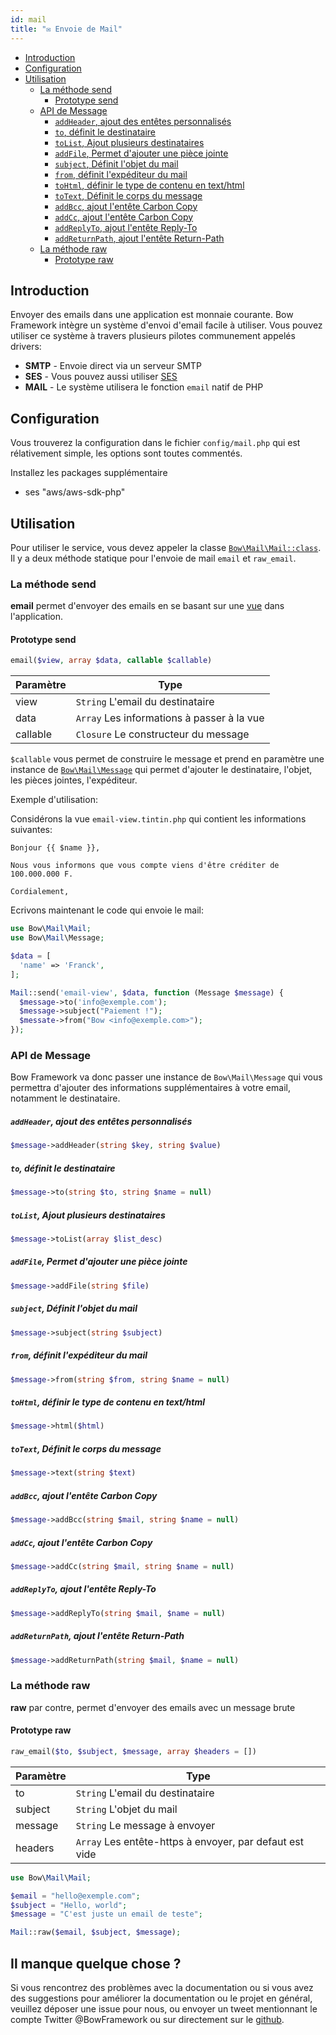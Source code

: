 ```yaml
---
id: mail
title: "✉️ Envoie de Mail"
---
```


- [Introduction](#introduction)
- [Configuration](#configuration)
- [Utilisation](#utilisation)
  - [La méthode send](#la-méthode-send)
    - [Prototype send](#prototype-send)
  - [API de Message](#api-de-message)
      - [`addHeader`, ajout des entêtes personnalisés](#addheader-ajout-des-entêtes-personnalisés)
      - [`to`, définit le destinataire](#to-définit-le-destinataire)
      - [`toList`, Ajout plusieurs destinataires](#tolist-ajout-plusieurs-destinataires)
      - [`addFile`, Permet d'ajouter une pièce jointe](#addfile-permet-dajouter-une-pièce-jointe)
      - [`subject`, Définit l'objet du mail](#subject-définit-lobjet-du-mail)
      - [`from`, définit l'expéditeur du mail](#from-définit-lexpéditeur-du-mail)
      - [`toHtml`, définir le type de contenu en text/html](#tohtml-définir-le-type-de-contenu-en-texthtml)
      - [`toText`, Définit le corps du message](#totext-définit-le-corps-du-message)
      - [`addBcc`, ajout l'entête Carbon Copy](#addbcc-ajout-lentête-carbon-copy)
      - [`addCc`, ajout l'entête Carbon Copy](#addcc-ajout-lentête-carbon-copy)
      - [`addReplyTo`, ajout l'entête Reply-To](#addreplyto-ajout-lentête-reply-to)
      - [`addReturnPath`, ajout l'entête Return-Path](#addreturnpath-ajout-lentête-return-path)
  - [La méthode raw](#la-méthode-raw)
    - [Prototype raw](#prototype-raw)

## Introduction

Envoyer des emails dans une application est monnaie courante. Bow Framework intègre un système d'envoi d'email facile à utiliser. Vous pouvez utiliser ce système à travers plusieurs pilotes communement appelés drivers:

- **SMTP** - Envoie direct via un serveur SMTP
- **SES** - Vous pouvez aussi utiliser [SES](https://aws.amazon.com/fr/ses/)
- **MAIL** - Le système utilisera le fonction `email` natif de PHP

## Configuration

Vous trouverez la configuration dans le fichier `config/mail.php` qui est rélativement simple, les options sont toutes commentés.

Installez les packages supplémentaire

- ses "aws/aws-sdk-php"

## Utilisation

Pour utiliser le service, vous devez appeler la classe [`Bow\Mail\Mail::class`](https://bowphp.com/api/master/Bow/Mail). Il y a deux méthode statique pour l'envoie de mail `email` et `raw_email`.

### La méthode send

**email** permet d'envoyer des emails en se basant sur une [vue](./views) dans l'application.

#### Prototype send

```php
email($view, array $data, callable $callable)
```

| Paramètre | Type |
|----------|------|
| view | `String` L'email du destinataire |
| data | `Array` Les informations à passer à la vue |
| callable | `Closure` Le constructeur du message |

`$callable` vous permet de construire le message et prend en paramètre une instance de [`Bow\Mail\Message`](https://bowphp.com/api/master/Bow/Mail/Message.html) qui permet d'ajouter le destinataire, l'objet, les pièces jointes, l'expéditeur.

Exemple d'utilisation:

Considérons la vue `email-view.tintin.php` qui contient les informations suivantes:

```jinja
Bonjour {{ $name }},

Nous vous informons que vous compte viens d'être créditer de 100.000.000 F.

Cordialement,
```

Ecrivons maintenant le code qui envoie le mail:

```php
use Bow\Mail\Mail;
use Bow\Mail\Message;

$data = [
  'name' => 'Franck',
];

Mail::send('email-view', $data, function (Message $message) {
  $message->to('info@exemple.com');
  $message->subject("Paiement !");
  $messate->from("Bow <info@exemple.com>");
});
```

### API de Message

Bow Framework va donc passer une instance de `Bow\Mail\Message` qui vous permettra d'ajouter des informations supplémentaires à votre email, notamment le destinataire.

##### `addHeader`, ajout des entêtes personnalisés

```php
$message->addHeader(string $key, string $value)
```

##### `to`, définit le destinataire

```php
$message->to(string $to, string $name = null)
```

##### `toList`, Ajout plusieurs destinataires

```php
$message->toList(array $list_desc)
```

##### `addFile`, Permet d'ajouter une pièce jointe

```php
$message->addFile(string $file)
```

##### `subject`, Définit l'objet du mail

```php
$message->subject(string $subject)
```

##### `from`, définit l'expéditeur du mail

```php
$message->from(string $from, string $name = null)
```

##### `toHtml`, définir le type de contenu en text/html

```php
$message->html($html)
```

##### `toText`, Définit le corps du message

```php
$message->text(string $text)
```

##### `addBcc`, ajout l'entête Carbon Copy

```php
$message->addBcc(string $mail, string $name = null)
```

##### `addCc`, ajout l'entête Carbon Copy

```php
$message->addCc(string $mail, string $name = null)
```

##### `addReplyTo`, ajout l'entête Reply-To

```php
$message->addReplyTo(string $mail, $name = null)
```

##### `addReturnPath`, ajout l'entête Return-Path

```php
$message->addReturnPath(string $mail, $name = null)
```

### La méthode raw

**raw** par contre, permet d'envoyer des emails avec un message brute

#### Prototype raw

```php
raw_email($to, $subject, $message, array $headers = [])
```

| Paramètre | Type |
|----------|------|
| to | `String` L'email du destinataire |
| subject | `String` L'objet du mail |
| message | `String` Le message à envoyer |
| headers | `Array` Les entête-https à envoyer, par defaut est vide |

```php
use Bow\Mail\Mail;

$email = "hello@exemple.com";
$subject = "Hello, world";
$message = "C'est juste un email de teste";

Mail::raw($email, $subject, $message);
```

## Il manque quelque chose ?

Si vous rencontrez des problèmes avec la documentation ou si vous avez des suggestions pour améliorer la documentation ou le projet en général, veuillez déposer une issue pour nous, ou envoyer un tweet mentionnant le compte Twitter @BowFramework ou sur directement sur le [github](https://github.com/bowphp/docs/issues).

